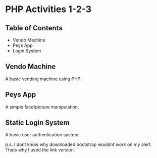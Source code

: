 # PHP Activities 1-2-3

## Table of Contents
- Vendo Machine
- Peys App
- Login System

## Vendo Machine
A basic vending machine using PHP.

## Peys App
A simple face/picture manipulation.

## Static Login System
A basic user authentication system.

p.s. 
I dont know why downloaded bootstrap wouldnt work on my alert. Thats why I used the link version.
